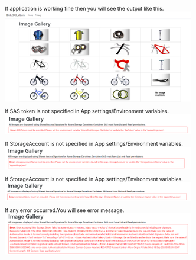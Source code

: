 
If application is working fine then you will see the output like this.
![](Tutorial-Images/AlbumPage.png)


If SAS token is not specified in App settings/Environment variables. 
![](Tutorial-Images/no-sas.png)


If StorageAccount is not specified in App settings/Environment variables. 
![](Tutorial-Images/no-storage.png)


If StorageAccount is not specified in App settings/Environment variables. 
![](Tutorial-Images/no-container.png)


If any error occurred.You will see error message.
![](Tutorial-Images/Error.png)






